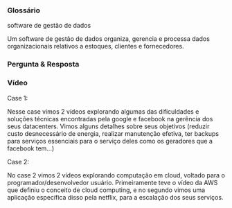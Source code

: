 ### Glossário
software de gestão de dados

Um software de gestão de dados organiza, gerencia e processa dados organizacionais relativos a estoques, clientes e fornecedores.

### Pergunta & Resposta

### Vídeo
Case 1:

Nesse case vimos 2 vídeos explorando algumas das dificuldades e soluções técnicas encontradas pela google e facebook na gerência dos seus datacenters. Vimos alguns detalhes sobre seus objetivos (reduzir custo desnecessário de energia, realizar manutenção efetiva, ter backups para serviços essenciais para o serviço deles como os geradores que a facebook tem...)

Case 2:

No case 2 vimos 2 vídeos explorando computação em cloud, voltado para o programador/desenvolvedor usuário. Primeiramente teve o vídeo da AWS que definiu o conceito de cloud computing, e no segundo vimos uma aplicação específica disso pela netflix, para a escalação dos seus serviços.